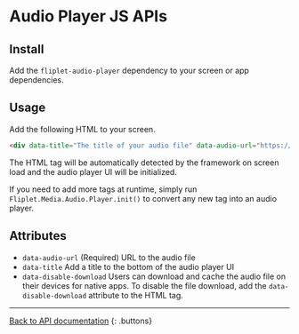 # Audio Player JS APIs

## Install

Add the `fliplet-audio-player` dependency to your screen or app dependencies.

## Usage

Add the following HTML to your screen.

```html
<div data-title="The title of your audio file" data-audio-url="https://path/to/file.mp3"></div>
```

The HTML tag will be automatically detected by the framework on screen load and the audio player UI will be initialized.

If you need to add more tags at runtime, simply run `Fliplet.Media.Audio.Player.init()` to convert any new tag into an audio player.

## Attributes

* `data-audio-url` (Required) URL to the audio file
* `data-title` Add a title to the bottom of the audio player UI
* `data-disable-download` Users can download and cache the audio file on their devices for native apps. To disable the file download, add the `data-disable-download` attribute to the HTML tag.

---

[Back to API documentation](../API-Documentation.md)
{: .buttons}
